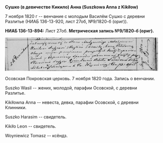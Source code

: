 **Сушко (в девичестве Кикило) Анна (Suszkowa Anna z Kikiłow)**

7 ноября 1820 г -- венчание с молодым Василём Сушко с деревни Разлитье
(НИАБ 136-13-920, лист 27об, №9/1820-б (ориг)).

**НИАБ 136-13-894:** Лист 27об. **Метрическая запись №9/1820-б (ориг).**

![](./media/23169e6af4efae0315848e8cb08c7fa4dbf760d3.png)

Осовская Покровская церковь. 7 ноября 1820 года. Запись о венчании.

Suszko Wasil -- жених, молодой, парафии Осовской, с деревни Разлитье.

Kikiłowna Anna -- невеста, девка, парафии Осовской, с деревни Клинники.

Suszko Harasim -- свидетель.

Kikiło Leon -- свидетель.

Woyniewicz Tomasz -- ксёндз.
